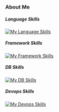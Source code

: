 ### About Me
##### Language Skills
[![My Language Skills](https://skillicons.dev/icons?i=c,cpp,python,js,ts,nodejs,html,css,java)](https://skillicons.dev)

##### Framework Skills
[![My Framework Skills](https://skillicons.dev/icons?i=react,nestjs,express,django,flask)](https://skillicons.dev)

##### DB Skills
[![My DB Skills](https://skillicons.dev/icons?i=mysql,postgres,redis)](https://skillicons.dev)

##### Devops Skills
[![My Devops Skills](https://skillicons.dev/icons?i=aws,docker,gcp,firebase)](https://skillicons.dev)
